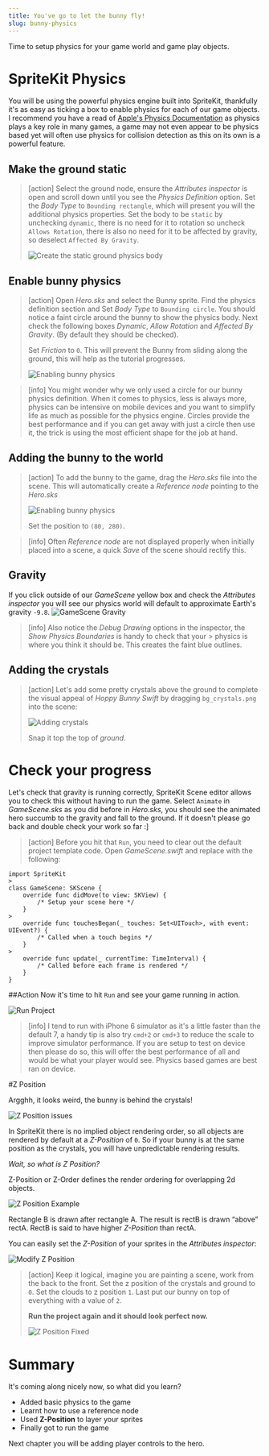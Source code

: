 ```yaml
---
title: You've go to let the bunny fly!
slug: bunny-physics
---
```


Time to setup physics for your game world and game play objects.

# SpriteKit Physics

You will be using the powerful physics engine built into SpriteKit, thankfully it's as easy as ticking a box to enable physics for each of our game objects.
I recommend you have a read of [Apple's Physics Documentation](https://developer.apple.com/library/ios/documentation/GraphicsAnimation/Conceptual/SpriteKit_PG/Physics/Physics.html#//apple_ref/doc/uid/TP40013043-CH6-SW1) as physics plays a key role in many games, a game may not even appear to be physics based yet will often use physics for collision detection as this on its own is a powerful feature.

## Make the ground static

> [action]
> Select the ground node, ensure the *Attributes inspector* is open and scroll down until you see the *Physics Definition* option.
> Set the *Body Type* to `Bounding rectangle`, which will present you will the additional physics properties.
> Set the body to be `static` by unchecking `dynamic`, there is no need for it to rotation so uncheck `Allows Rotation`, there is also no need for it to be affected by gravity, so deselect `Affected By Gravity`.
>
> ![Create the static ground physics body](../Tutorial-Images/xcode_ground_physics.png)
>

## Enable bunny physics

> [action]
> Open *Hero.sks* and select the Bunny sprite. Find the physics definition section and Set *Body Type* to `Bounding circle`.
> You should notice a faint circle around the bunny to show the physics body.
> Next check the following boxes *Dynamic*, *Allow Rotation* and *Affected By Gravity*. (By default they should be checked).
>
> Set *Friction* to `0`. This will prevent the Bunny from sliding along the ground, this will help as the tutorial progresses.
>
> ![Enabling bunny physics](../Tutorial-Images/xcode_hero_physics.png)
>

<!--  -->

> [info]
> You might wonder why we only used a circle for our bunny physics definition.  When it comes to physics, less is always more, physics can be intensive on mobile devices and you want to simplify life as much as possible for the physics engine.
> Circles provide the best performance and if you can get away with just a circle then use it, the trick is using the most efficient shape for the job at hand.
>

## Adding the bunny to the world

> [action]
> To add the bunny to the game, drag the *Hero.sks* file into the scene. This will automatically create a *Reference node*  pointing to the *Hero.sks*
>
> ![Enabling bunny physics](../Tutorial-Images/xcode_add_reference_node_hero.png)
>
> Set the position to `(80, 280)`.
>

<!--  -->

> [info]
> Often *Reference node* are not displayed properly when initially placed into a scene, a quick *Save* of the scene should rectify this.

## Gravity

If you click outside of our *GameScene* yellow box and check the *Attributes inspector* you will see our physics world will default to approximate Earth's gravity `-9.8`.
![GameScene Gravity](../Tutorial-Images/xcode_gamescene_gravity.png)

> [info]
> Also notice the *Debug Drawing* options in the inspector, the *Show Physics Boundaries* is handy to check that your > physics is where you think it should be. This creates the faint blue outlines.

## Adding the crystals

> [action]
> Let's add some pretty crystals above the ground to complete the visual appeal of *Hoppy Bunny Swift* by dragging `bg_crystals.png` into the scene:
>
> ![Adding crystals](../Tutorial-Images/xcode_add_crystals.png)
>
> Snap it top the top of *ground*.


# Check your progress

Let's check that gravity is running correctly, SpriteKit Scene editor allows you to check this without having to run the game. Select `Animate` in *GameScene.sks* as you did before in *Hero.sks*, you should see the animated hero succumb to the gravity and fall to the ground.  If it doesn't please go back and double check your work so far :]

> [action]
> Before you hit that `Run`, you need to clear out the default project template code.
> Open *GameScene.swift* and replace with the following:
>
```
import SpriteKit
>
class GameScene: SKScene {
    override func didMove(to view: SKView) {
        /* Setup your scene here */
    }
>
    override func touchesBegan(_ touches: Set<UITouch>, with event: UIEvent?) {
        /* Called when a touch begins */
    }
>
    override func update(_ currentTime: TimeInterval) {
        /* Called before each frame is rendered */
    }
}
```
>

##Action
Now it's time to hit `Run` and see your game running in action.

![Run Project](../Tutorial-Images/xcode_select_simulator.png)

> [info]
> I tend to run with iPhone 6 simulator as it's a little faster than the default 7, a handy tip is also try `cmd+2` or `cmd+3` to reduce the scale to improve simulator performance.
> If you are setup to test on device then please do so, this will offer the best performance of all and would be
> what your player would see. Physics based games are best ran on device.

#Z Position

Argghh, it looks weird, the bunny is behind the crystals!

![Z Position issues](../Tutorial-Images/simulator_zorder_before.png)

In SpriteKit there is no implied object rendering order, so all objects are rendered by default at a *Z-Position* of `0`.
So if your bunny is at the same position as the crystals, you will have unpredictable rendering results.

*Wait, so what is Z Position?*

Z-Position or Z-Order defines the render ordering for overlapping 2d objects.

![Z Position Example](../Tutorial-Images/zorder.png)

Rectangle B is drawn after rectangle A. The result is rectB is drawn “above” rectA. RectB is said to have higher *Z-Position* than rectA.

You can easily set the *Z-Position* of your sprites in the *Attributes inspector*:

![Modify Z Position](../Tutorial-Images/xcode_zorder_modify.png)

> [action]
> Keep it logical, imagine you are painting a scene, work from the back to the front. Set the z position of the crystals and ground to `0`. Set the clouds to z position `1`. Last put our bunny on top of everything with a value of `2`.
>
> **Run the project again and it should look perfect now.**
>
> ![Z Position Fixed](../Tutorial-Images/xcode_zorder_fixed.png)

# Summary

It's coming along nicely now, so what did you learn?

- Added basic physics to the game
- Learnt how to use a reference node
- Used **Z-Position** to layer your sprites
- Finally got to run the game

Next chapter you will be adding player controls to the hero.
